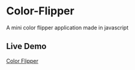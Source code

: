 # Color-Flipper

A mini color flipper application made in javascript

## Live Demo

[Color Flipper](https://colorflipper71.netlify.app/)

